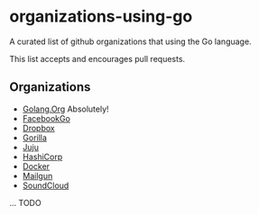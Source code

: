 # organizations-using-go
A curated list of github organizations that using the Go language.

This list accepts and encourages pull requests.



## Organizations

* [Golang.Org](https://github.com/golang)  Absolutely!
* [FacebookGo](https://github.com/facebookgo)
* [Dropbox](https://github.com/dropbox/godropbox)
* [Gorilla](https://github.com/gorilla)
* [Juju](https://github.com/juju)
* [HashiCorp](https://github.com/hashicorp)
* [Docker](https://github.com/docker)
* [Mailgun](https://github.com/mailgun)
* [SoundCloud](https://github.com/soundcloud)


... TODO